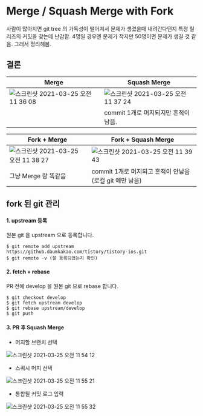 # Merge / Squash Merge with Fork

사람이 많아지면 git tree 의 가독성이 떨어져서 문제가 생겼을때 내려간다던지 특정 릴리즈의 커밋을 찾는데 난감함. 4명일 경우엔 문제가 작지만 50명이면 문제가 생길 것 같음. 그래서 정리해봄.

## 결론

| Merge | Squash Merge |
| --- | --- |
|![스크린샷 2021-03-25 오전 11 36 08](https://user-images.githubusercontent.com/34477359/112410290-4b051a80-8d5e-11eb-8dae-023a923b0a62.png)|![스크린샷 2021-03-25 오전 11 37 24](https://user-images.githubusercontent.com/34477359/112410387-7851c880-8d5e-11eb-85e7-f41ae97c7163.png)|
||commit 1개로 머지되지만 흔적이 남음.|


| Fork + Merge | Fork + Squash Merge |
| --- | --- |
| ![스크린샷 2021-03-25 오전 11 38 27](https://user-images.githubusercontent.com/34477359/112410504-9f0fff00-8d5e-11eb-96e4-b540ce95cbb8.png)|![스크린샷 2021-03-25 오전 11 39 43](https://user-images.githubusercontent.com/34477359/112410611-cb2b8000-8d5e-11eb-9ee1-35a9cbb62beb.png)|
|그냥 Merge 랑 똑같음 | commit 1개로 머지되고 흔적이 안남음 (로컬 git 에만 남음)|

## fork 된 git 관리

#### 1. upstream  등록
원본 git 을 upstream 으로 등록합니다.
```shell
$ git remote add upstream https://github.daumkakao.com/tistory/tistory-ios.git
$ git remote -v (잘 등록되었는지 확인)
```

#### 2. fetch + rebase
PR 전에 develop 을 원본 git 으로 rebase 합니다.
```shell
$ git checkout develop
$ git fetch upstream develop
$ git rebase upstream/develop
$ git push
```

#### 3. PR 후 Squash Merge
* 머지할 브랜치 선택

![스크린샷 2021-03-25 오전 11 54 12](https://user-images.githubusercontent.com/34477359/112411983-18a8ec80-8d61-11eb-944b-557076a26ff0.png)

* 스쿼시 머지 선택

![스크린샷 2021-03-25 오전 11 55 21](https://user-images.githubusercontent.com/34477359/112412087-4726c780-8d61-11eb-9d6c-03d5dfe7c558.png)

* 통합될 커밋 로그 입력

![스크린샷 2021-03-25 오전 11 55 32](https://user-images.githubusercontent.com/34477359/112412136-586fd400-8d61-11eb-9b5a-121c0f748944.png)



